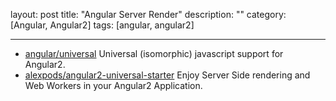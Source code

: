 layout: post
title: "Angular Server Render"
description: ""
category: [Angular, Angular2]
tags: [angular, angular2]

---

- [angular/universal](https://github.com/angular/universal) Universal (isomorphic) javascript support for Angular2.
- [alexpods/angular2-universal-starter](https://github.com/alexpods/angular2-universal-starter) Enjoy Server Side rendering and Web Workers in your Angular2 Application.

